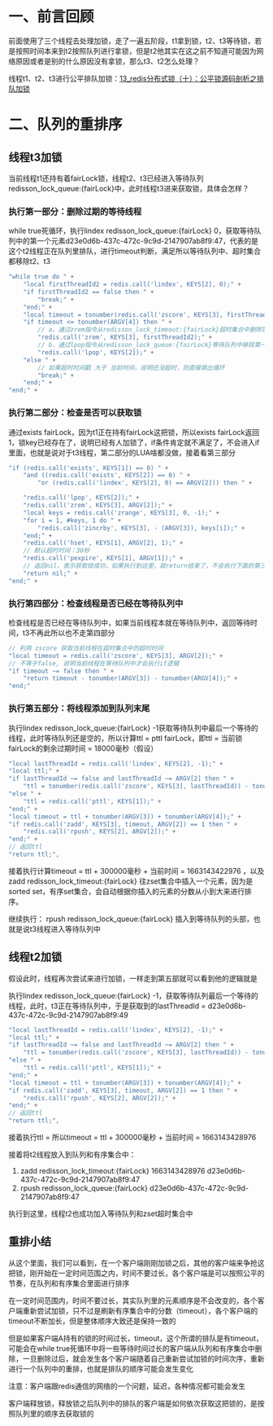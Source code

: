 
# 一、前言回顾

前面使用了三个线程去处理加锁，走了一遍五阶段，t1拿到锁，t2、t3等待锁，若是按照时间本来到t2按照队列进行拿锁，但是t2他其实在这之前不知道可能因为网络原因或者是别的什么原因没有拿锁，那么t3、t2怎么处理？

线程t1、t2、t3进行公平排队加锁：[13_redis分布式锁（十）：公平锁源码剖析之排队加锁](https://lyqian.yuque.com/org-wiki-lyqian-zm3pdh/nhmyrc/hn0nmb0rdhibug54)

# 二、队列的重排序

## 线程t3加锁
当前线程t1还持有着fairLock锁，线程t2、t3已经进入等待队列redisson_lock_queue:{fairLock}中，此时线程t3进来获取锁，具体会怎样？

### 执行第一部分：删除过期的等待线程
while true死循环，执行lindex redisson_lock_queue:{fairLock} 0，获取等待队列中的第一个元素d23e0d6b-437c-472c-9c9d-2147907ab8f9:47，代表的是这个t2线程正在队列里排队，进行timeout判断，满足所以等待队列中、超时集合都移除t2、t3
```java
"while true do " +
    "local firstThreadId2 = redis.call('lindex', KEYS[2], 0);" +
    "if firstThreadId2 == false then " +
        "break;" +
    "end;" +
    "local timeout = tonumber(redis.call('zscore', KEYS[3], firstThreadId2));" +
    "if timeout <= tonumber(ARGV[4]) then " +
        // a、通过zrem指令从redisson_lock_timeout:{fairLock}超时集合中删除第一个等待线程ID对应的元素
        "redis.call('zrem', KEYS[3], firstThreadId2);" +
        // b、通过lpop指令从redisson_lock_queue:{fairLock}等待队列中移除第一个等待线程ID对应的元素
        "redis.call('lpop', KEYS[2]);" +
    "else " +
        // 如果超时时间戳 大于 当前时间，说明还没超时，则直接跳出循环
        "break;" +
    "end;" +
"end;" +
```

### 执行第二部分：检查是否可以获取锁
通过exists fairLock，因为t1正在持有fairLock这把锁，所以exists fairLock返回1，锁key已经存在了，说明已经有人加锁了，if条件肯定就不满足了，不会进入if里面，也就是说对于t3线程，第二部分的LUA啥都没做，接着看第三部分
```java
"if (redis.call('exists', KEYS[1]) == 0) " +
    "and ((redis.call('exists', KEYS[2]) == 0) " +
        "or (redis.call('lindex', KEYS[2], 0) == ARGV[2])) then " +

    "redis.call('lpop', KEYS[2]);" +
    "redis.call('zrem', KEYS[3], ARGV[2]);" +
    "local keys = redis.call('zrange', KEYS[3], 0, -1);" +
    "for i = 1, #keys, 1 do " +
        "redis.call('zincrby', KEYS[3], - (ARGV[3]), keys[i]);" +
    "end;" +
    "redis.call('hset', KEYS[1], ARGV[2], 1);" +
    // 默认超时时间：30秒
    "redis.call('pexpire', KEYS[1], ARGV[1]);" +
    // 返回nil，表示获取锁成功，如果执行到这里，就return结束了，不会执行下面的第三、四、五部分
    "return nil;" +
"end;" +
```
### 执行第四部分：检查线程是否已经在等待队列中
检查线程是否已经在等待队列中，如果当前线程本就在等待队列中，返回等待时间，t3不再此所以也不走第四部分
```java
// 利用 zscore 获取当前线程在超时集合中的超时时间
"local timeout = redis.call('zscore', KEYS[3], ARGV[2]);" +
// 不等于false, 说明当前线程在等待队列中才会执行if逻辑
"if timeout ~= false then " +
    "return timeout - tonumber(ARGV[3]) - tonumber(ARGV[4]);" +
"end;"
```
### 执行第五部分：将线程添加到队列末尾
执行lindex redisson_lock_queue:{fairLock} -1获取等待队列中最后一个等待的线程，此时等待队列还是空的，所以计算ttl = pttl fairLock，即ttl = 当前锁fairLock的剩余过期时间 = 18000毫秒（假设）
```java
"local lastThreadId = redis.call('lindex', KEYS[2], -1);" +
"local ttl;" +
"if lastThreadId ~= false and lastThreadId ~= ARGV[2] then " +
    "ttl = tonumber(redis.call('zscore', KEYS[3], lastThreadId)) - tonumber(ARGV[4]);" +
"else " +
    "ttl = redis.call('pttl', KEYS[1]);" +
"end;" +
"local timeout = ttl + tonumber(ARGV[3]) + tonumber(ARGV[4]);" +
"if redis.call('zadd', KEYS[3], timeout, ARGV[2]) == 1 then " +
    "redis.call('rpush', KEYS[2], ARGV[2]);" +
"end;" +
// 返回ttl
"return ttl;",
```
接着执行计算timeout = ttl + 300000毫秒 + 当前时间 = 1663143422976 ，以及zadd redisson_lock_timeout:{fairLock} 往zset集合中插入一个元素，因为是sorted set，有序set集合，会自动根据你插入的元素的分数从小到大来进行排序。

继续执行： rpush redisson_lock_queue:{fairLock} 插入到等待队列的头部，也就是说t3线程进入等待队列中

## 线程t2加锁

假设此时，线程再次尝试来进行加锁，一样走到第五部就可以看到他的逻辑就是

执行lindex redisson_lock_queue:{fairLock} -1，获取等待队列最后一个等待的线程，此时，t3正在等待队列中，于是获取到的lastThreadId = d23e0d6b-437c-472c-9c9d-2147907ab8f9:49
```java
"local lastThreadId = redis.call('lindex', KEYS[2], -1);" +
"local ttl;" +
"if lastThreadId ~= false and lastThreadId ~= ARGV[2] then " +
    "ttl = tonumber(redis.call('zscore', KEYS[3], lastThreadId)) - tonumber(ARGV[4]);" +
"else " +
    "ttl = redis.call('pttl', KEYS[1]);" +
"end;" +
"local timeout = ttl + tonumber(ARGV[3]) + tonumber(ARGV[4]);" +
"if redis.call('zadd', KEYS[3], timeout, ARGV[2]) == 1 then " +
    "redis.call('rpush', KEYS[2], ARGV[2]);" +
"end;" +
// 返回ttl
"return ttl;",
```
接着执行ttl = 所以timeout = ttl + 300000毫秒 + 当前时间 = 1663143428976

接着将t2线程放入到队列和有序集合中：

1. zadd redisson_lock_timeout:{fairLock} 1663143428976 d23e0d6b-437c-472c-9c9d-2147907ab8f9:47
2. rpush redisson_lock_queue:{fairLock} d23e0d6b-437c-472c-9c9d-2147907ab8f9:47

执行到这里，线程t2也成功加入等待队列和zset超时集合中

## 重排小结

从这个里面，我们可以看到，在一个客户端刚刚加锁之后，其他的客户端来争抢这把锁，刚开始在一定时间范围之内，时间不要过长，各个客户端是可以按照公平的节奏，在队列和有序集合里面进行排序

在一定时间范围内，时间不要过长，其实队列里的元素顺序是不会改变的，各个客户端重新尝试加锁，只不过是刷新有序集合中的分数（timeout），各个客户端的timeout不断加长，但是整体顺序大致还是保持一致的

但是如果客户端A持有的锁的时间过长，timeout，这个所谓的排队是有timeout，可能会在while true死循环中将一些等待时间过长的客户端从队列和有序集合中删除，一旦删除过后，就会发生各个客户端随着自己重新尝试加锁的时间次序，重新进行一个队列中的重排，也就是排队的顺序可能会发生变化

注意：客户端跟redis通信的网络的一个问题，延迟，各种情况都可能会发生

客户端释放锁，释放锁之后队列中的排队的客户端是如何依次获取这把锁的，是按照队列里的顺序去获取锁的
